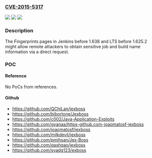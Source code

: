 ### [CVE-2015-5317](https://cve.mitre.org/cgi-bin/cvename.cgi?name=CVE-2015-5317)
![](https://img.shields.io/static/v1?label=Product&message=n%2Fa&color=blue)
![](https://img.shields.io/static/v1?label=Version&message=n%2Fa&color=blue)
![](https://img.shields.io/static/v1?label=Vulnerability&message=n%2Fa&color=brighgreen)

### Description

The Fingerprints pages in Jenkins before 1.638 and LTS before 1.625.2 might allow remote attackers to obtain sensitive job and build name information via a direct request.

### POC

#### Reference
No PoCs from references.

#### Github
- https://github.com/QChiLan/jexboss
- https://github.com/bibortone/Jexboss
- https://github.com/c002/Java-Application-Exploits
- https://github.com/gyanaa/https-github.com-joaomatosf-jexboss
- https://github.com/joaomatosf/jexboss
- https://github.com/milkdevil/jexboss
- https://github.com/pmihsan/Jex-Boss
- https://github.com/qashqao/jexboss
- https://github.com/syadg123/exboss

